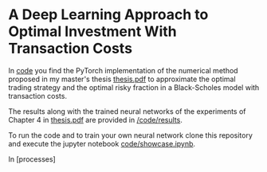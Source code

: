 # A Deep Learning Approach to Optimal Investment With Transaction Costs

In [code](./code) you find the PyTorch implementation of the numerical method proposed in my master's thesis [thesis.pdf](./thesis.pdf) to approximate the optimal trading strategy and the optimal risky fraction in a Black-Scholes model with transaction costs.

The results along with the trained neural networks of the experiments of Chapter 4 in [thesis.pdf](./thesis.pdf) are provided in [/code/results](./code/results).

To run the code and to train your own neural network clone this repository and execute the jupyter notebook [code/showcase.ipynb](./code/showcase.ipynb).

In [processes]


